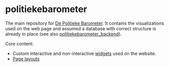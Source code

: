 # politiekebarometer

The main repository for [De Politieke Barometer](https://www.politiekebarometer.be/). It contains the visualizations used on the web page and assumed a database with correct structure is already in place (see also [politiekebarometer_backend](https://github.com/tjkreutz/politiekebarometer_backend)).

Core content:
* Custom interactive and non-interactive [widgets](https://github.com/tjkreutz/politiekebarometer/blob/master/src/widgets.py) used on the website.
* [Page layouts](https://github.com/tjkreutz/politiekebarometer/blob/master/pages/)
